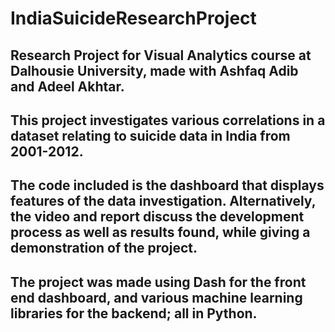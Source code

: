 # IndiaSuicideResearchProject
## Research Project for Visual Analytics course at Dalhousie University, made with Ashfaq Adib and Adeel Akhtar.
## This project investigates various correlations in a dataset relating to suicide data in India from 2001-2012.
## The code included is the dashboard that displays features of the data investigation. Alternatively, the video and report discuss the development process as well as results found, while giving a demonstration of the project.
## The project was made using Dash for the front end dashboard, and various machine learning libraries for the backend; all in Python.
